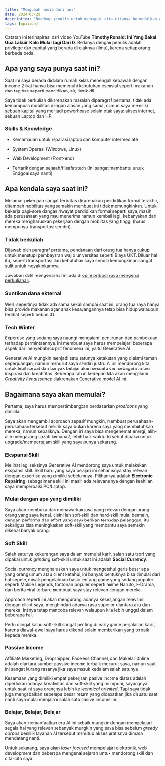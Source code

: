 ```yaml
---
title: "Mengubah nasib dari nol"
date: 2024-03-29
description: "Roadmap penulis untuk mencapai cita-citanya bermodalkan apa yang dia punya saat ini"
tags: [opinion]
---
```


Catatan ini terinspirasi dari video YouTube **Timothy Ronald: Ini Yang Bakal Gua Lakuin Kalo Mulai Lagi Dari 0**. Bedanya dengan penulis adalah privilege dan capital yang berada di otaknya (ilmu), karena setiap orang berbeda beda.

## Apa yang saya punya saat ini?

Saat ini saya berada didalam rumah kelas menengah kebawah dengan income 2 ikat hanya bisa memenuhi kebutuhan esensial seperti makanan dan tagihan seperti pendidikan, air, listrik dll.

Saya tidak berkuliah dikarenakan masalah diparagraf pertama, tidak ada kemampuan mobilitas dengan alasan yang sama, namun saya memiliki sebuah kapital yang menjadi powerhouse selain otak saya: akses internet, sebuah Laptop dan HP.

### Skills & Knowledge

- Kemampuan untuk reparasi laptop dan komputer intermediate
- System Operasi (Windows, Linux)
- Web Development (Front-end)

- Tertarik dengan sejarah/filsafat/tech (Ini sangat membantu untuk Endgoal saya nanti)


## Apa kendala saya saat ini?

Melamar pekerjaan sangat terbatas dikarenakan pendidikan formal terakhir, ditambah mobilitas yang semakin membuat ini tidak memungkinkan. Untuk bekerja pagi-sore dangan riwayat pendidikan formal seperti saya, masih ada perusahaan yang mau menerima namun kembali lagi, kebanyakan dari mereka mengharuskan pekerjaan dengan moblitas yang tinggi (harus mempunyai transportasi sendiri).

### Tidak berkuliah

Dijawab oleh paragraf pertama, pendanaan dari orang tua hanya cukup untuk menutupi pembayaran wajib universitas seperti Biaya UKT. Diluar hal itu, seperti transportasi dan kebutuhan saya sendiri kemungkinan sangat sulit untuk meyakinkannya.

Jawaban detil mengenai hal ini ada di [opini pribadi saya mengenai perkuliahan](../30-03-2024-pendapat-mengenai-perkuliahan/).

### Suntikan dana ekternal

Well, sepertinya tidak ada sama sekali sampai saat ini, orang tua saya hanya bisa provide makanan agar anak kesayangannya tetap bisa hidup walaupun terlihat seperti beban :D.

### Tech Winter

Expertise yang sedang saya naungi mengalami penurunan dan pembekuan terhadap permintaannya. Ini membuat saya harus mempelajari beberapa aspek dari penyebab/culprit fenomena ini, yaitu Generative AI.

Generative AI mungkin menjadi satu satunya ketakutan yang dialami teman seperjuangan, namun menurut saya sendiri justru AI ini mendorong kita untuk lebih cepat dan banyak belajar akan sesuatu dan sebagai sumber inspirasi dan kreatifitas. Beberapa tahun kedepan kita akan mengalami *Creativity Renaissance* diakrenakan Generative model AI ini.

## Bagaimana saya akan memulai?

Pertama, saya harus mempertimbangkan berdasarkan *pros*/*cons* yang dimiliki.

Saya akan mengambil approach sepasif mungkin, membuat perusahaan-perusahaan tersebut melirik saya bukan karena saya yang membutuhkan mereka, namun sebaliknya. Dengan ini saya bisa mengehemat energi, alih-alih mengasong ijazah kemana2, lebih baik waktu tersebut dipakai untuk upgrade/mempertajam skill yang saya punya sekarang.

### Ekspansi Skill

Melihat lagi seksinya Generative AI mendorong saya untuk melakukan ekspansi skill. Skill baru yang saya pelajari ini seharusnya stay relevan dengan expertise yang dimiliki sebelumnya. Pilihannya adalah **Electronic Repairing**, sebagaimana skill ini masih ada relevansinya dengan keahlian saya memperbaiki PC/Laptop.

### Mulai dengan apa yang dimiliki

Saya akan membuka dan menawarkan jasa yang relevan dengan orang-orang yang saya kenal. disini lah soft-skill dan hard-skill mulai bermain, dengan performa dan effort yang saya berikan terhadap pelanggan, itu sekaligus bisa meningkatkan soft-skill yang membantu saya semakin dikenal banyak orang.

### Soft Skill

Salah satunya kekurangan saya dalam memulai karir, salah satu teori yang dipakai untuk *grinding* soft-skill untuk saat ini adalah **Social Currency**.

Social currency mengharuskan saya untuk mengetahui garis besar apa yang orang umum atau client ketahui, ini banyak bentuknya bisa dimulai dari hal sepele, misal: pengetahuan basic tentang game yang sedang populer seperti Mobile Legends, tontonan populer seperti anime Naruto, K-Drama, dan berita viral terbaru membuat saya stay relevan dengan mereka.

Approach seperti ini akan mengurangi adanya kesenjangan relevansi dengan client saya, menghindari adanya rasa superior diantara aku dan mereka. Intinya tetap mencoba relevan walaupun kita lebih unggul dalam beberapa hal.

Perlu diingat kalau soft-skill sangat penting di early game perjalanan karir, karena diawal-awal saya harus dikenal selain memberikan yang terbaik kepada mereka.

### Passive Income

Affiliate Marketing, Dropshipper, Faceless Channel, dan Makelar Online adalah diantara sumber passive income terbaik menurut saya, namun saat ini sangat kurang rasanya jika saya masuk kedalam salah satunya.

Kesamaan yang dimiliki empat pekerjaan pasive income diatas adalah diperlukan adanya kreativitas dan soft-skill yang mumpuni, sayangnya untuk saat ini saya orangnya lebih ke *technical oriented*. Tapi saya tidak juga mengabaikan seberapa besar return yang didapatkan jika disuatu saat nanti saya mulai menjalani salah satu pasive income ini.

### Belajar, Belajar, Belajar

Saya akan memanfaatkan era AI ini sebaik mungkin dengan mempelajari segala hal yang relevan sebanyak mungkin yang saya bisa sebelum *greedy corpos* pemilik layanan AI tersebut menutup akses gratisnya dimasa mendatang nanti.

Untuk sekarang, saya akan *laser focused* mempelajari elektronik, web development dan beberapa mengenai sejarah untuk mendorong skill dan cita-cita saya.
